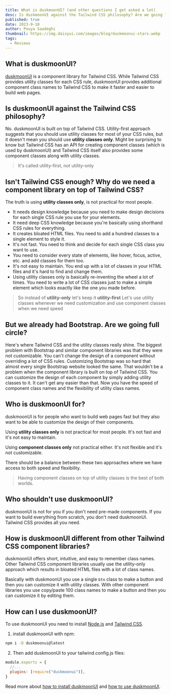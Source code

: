 ```yaml
---
title: What is duskmoonUI? (and other questions I get asked a lot)
desc: Is duskmoonUI against the Tailwind CSS philosophy? Are we going full circle? Why not just use Bootstrap? Here I answer some of the most common questions I get asked about duskmoonUI.
published: true
date: 2023-9-10
author: Pouya Saadeghi
thumbnail: https://img.daisyui.com/images/blog/duskmoonui-stars.webp
tags:
  - Reviews
---
```


<script>
  import Translate from "$components/Translate.svelte"
</script>

## What is duskmoonUI?

[duskmoonUI](https://duskmoonui.com/) is a component library for Tailwind CSS. While Tailwind CSS provides utility classes for each CSS rule, duskmoonUI provides additional component class names to Tailwind CSS to make it faster and easier to build web pages.

## Is duskmoonUI against the Tailwind CSS philosophy?

No.
duskmoonUI is built on top of Tailwind CSS. Utility-first approach suggests that you should use utility classes for most of your CSS rules, but it doesn't mean you should use **utility classes only**.
Might be surprising to know but Tailwind CSS has an API for creating component classes (which is used by duskmoonUI) and Tailwind CSS itself also provides some component classes along with utility classes.

> It's called utility-first, not utility-only

## Isn't Tailwind CSS enough? Why do we need a component library on top of Tailwind CSS?

The truth is using **utility classes only**, is not practical for most people.

- It needs design knowledge because you need to make design decisions for each single CSS rule you use for your elements.
- It need deep CSS knowledge because you're basically using shorthand CSS rules for everything.
- It creates bloated HTML files. You need to add a hundred classes to a single element to style it.
- It's not fast. You need to think and decide for each single CSS class you want to use.
- You need to consider every state of elements, like hover, focus, active, etc. and add classes for them too.
- It's not easy to maintain. You end up with a lot of classes in your HTML files and it's hard to find and change them.
- Using utility classes only is basically re-inventing the wheel a lot of times. You need to write a lot of CSS classes just to make a simple element which looks exactly like the one you made before.

> So instead of **utility-only** let's keep it **utility-first**
> Let's use utility classes whenever we need customization
> and use component classes when we need speed

## But we already had Bootstrap. Are we going full circle?

Here's where Tailwind CSS and the utility classes really shine.
The biggest problem with Bootstrap and similar component libraries was that they were not customizable. You can't change the design of a component without overriding a lot of CSS rules. Customizing Bootstrap was so hard that almost every single Bootstrap website looked the same.
That wouldn't be a problem when the component library is built on top of Tailwind CSS. You can customize the design of each component by simply adding utility classes to it. It can't get any easier than that.
Now you have the speed of component class names and the flexibility of utility class names.

## Who is duskmoonUI for?

duskmoonUI is for people who want to build web pages fast but they also want to be able to customize the design of their components.

Using **utility classes only** is not practical for most people. It's not fast and it's not easy to maintain.

Using **component classes only** not practical either. It's not flexible and it's not customizable.

There should be a balance between these two approaches where we have access to both speed and flexibility.

> Having component classes on top of utility classes is the best of both worlds.

## Who shouldn't use duskmoonUI?

duskmoonUI is not for you if you don't need pre-made components. If you want to build everything from scratch, you don't need duskmoonUI. Tailwind CSS provides all you need.

## How is duskmoonUI different from other Tailwind CSS component libraries?

duskmoonUI offers short, intuitive, and easy to remember class names.
Other Tailwind CSS component libraries usually use the utility-only approach which results in bloated HTML files with a lot of class names.

Basically with duskmoonUI you use a single `btn` class to make a button and then you can customize it with utility classes. With other component libraries you use copy/paste 100 class names to make a button and then you can customize it by editing them.

## How can I use duskmoonUI?

To use duskmoonUI you need to install [Node.js](https://nodejs.org/en/download) and [Tailwind CSS](https://tailwindcss.com/docs/installation).

1. install duskmoonUI with npm:

```bash
npm i -D duskmoonui@latest
```

2. Then add duskmoonUI to your tailwind.config.js files:

```js
module.exports = {
  //...
  plugins: [require("duskmoonui")],
}
```

Read more about [how to install duskmoonUI](https://duskmoonui.com/docs/install/) and [how to use duskmoonUI](https://duskmoonui.com/docs/use/).

